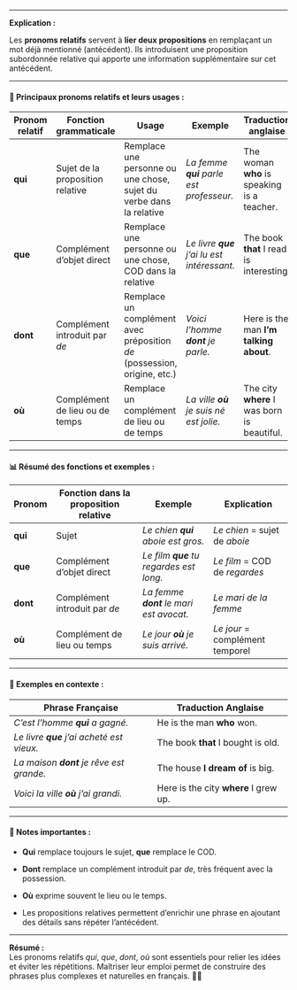 
---

**Explication :**

Les **pronoms relatifs** servent à **lier deux propositions** en remplaçant un mot déjà mentionné (antécédent). Ils introduisent une proposition subordonnée relative qui apporte une information supplémentaire sur cet antécédent.

---

#### 🧱 Principaux pronoms relatifs et leurs usages :

|Pronom relatif|Fonction grammaticale|Usage|Exemple|Traduction anglaise|
|---|---|---|---|---|
|**qui**|Sujet de la proposition relative|Remplace une personne ou une chose, sujet du verbe dans la relative|_La femme **qui** parle est professeur._|The woman **who** is speaking is a teacher.|
|**que**|Complément d’objet direct|Remplace une personne ou une chose, COD dans la relative|_Le livre **que** j’ai lu est intéressant._|The book **that** I read is interesting.|
|**dont**|Complément introduit par _de_|Remplace un complément avec préposition _de_ (possession, origine, etc.)|_Voici l’homme **dont** je parle._|Here is the man **I’m talking about**.|
|**où**|Complément de lieu ou de temps|Remplace un complément de lieu ou de temps|_La ville **où** je suis né est jolie._|The city **where** I was born is beautiful.|

---

#### 📊 Résumé des fonctions et exemples :

|Pronom|Fonction dans la proposition relative|Exemple|Explication|
|---|---|---|---|
|**qui**|Sujet|_Le chien **qui** aboie est gros._|_Le chien_ = sujet de _aboie_|
|**que**|Complément d’objet direct|_Le film **que** tu regardes est long._|_Le film_ = COD de _regardes_|
|**dont**|Complément introduit par _de_|_La femme **dont** le mari est avocat._|_Le mari de la femme_|
|**où**|Complément de lieu ou temps|_Le jour **où** je suis arrivé._|_Le jour_ = complément temporel|

---

#### 🔄 Exemples en contexte :

|Phrase Française|Traduction Anglaise|
|---|---|
|_C’est l’homme **qui** a gagné._|He is the man **who** won.|
|_Le livre **que** j’ai acheté est vieux._|The book **that** I bought is old.|
|_La maison **dont** je rêve est grande._|The house **I dream of** is big.|
|_Voici la ville **où** j’ai grandi._|Here is the city **where** I grew up.|

---

#### 📝 Notes importantes :

- **Qui** remplace toujours le sujet, **que** remplace le COD.
    
- **Dont** remplace un complément introduit par _de_, très fréquent avec la possession.
    
- **Où** exprime souvent le lieu ou le temps.
    
- Les propositions relatives permettent d’enrichir une phrase en ajoutant des détails sans répéter l’antécédent.
    

---

**Résumé :**  
Les pronoms relatifs _qui_, _que_, _dont_, _où_ sont essentiels pour relier les idées et éviter les répétitions. Maîtriser leur emploi permet de construire des phrases plus complexes et naturelles en français. 🔗✨
